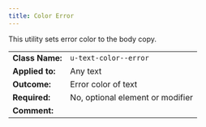 ```yaml
---
title: Color Error
---
```

This utility sets error color to the body copy.

|  |  |
| --------------- | ----------------------- |
| **Class Name:** | `u-text-color--error` |
| **Applied to:** | Any text |
| **Outcome:**    | Error color of text |
| **Required:**   | No, optional element or modifier |
| **Comment:**    |  |